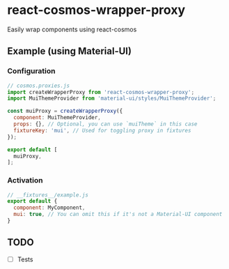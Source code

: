 # react-cosmos-wrapper-proxy
Easily wrap components using react-cosmos

## Example (using Material-UI)
### Configuration
```js
// cosmos.proxies.js
import createWrapperProxy from 'react-cosmos-wrapper-proxy';
import MuiThemeProvider from 'material-ui/styles/MuiThemeProvider';

const muiProxy = createWrapperProxy({
  component: MuiThemeProvider,
  props: {}, // Optional, you can use `muiTheme` in this case
  fixtureKey: 'mui', // Used for toggling proxy in fixtures
});

export default [
  muiProxy,
];
```

### Activation
```js
// __fixtures__/example.js
export default {
  component: MyComponent,
  mui: true, // You can omit this if it's not a Material-UI component
}
```

## TODO
- [ ] Tests
